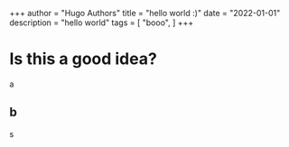 +++
author = "Hugo Authors"
title = "hello world :)"
date = "2022-01-01"
description = "hello world"
tags = [
    "booo",
]
+++

# Is this a good idea?

a

## b

s
